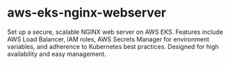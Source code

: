 # aws-eks-nginx-webserver
Set up a secure, scalable NGINX web server on AWS EKS. Features include AWS Load Balancer, IAM roles, AWS Secrets Manager for environment variables, and adherence to Kubernetes best practices. Designed for high availability and easy management.


